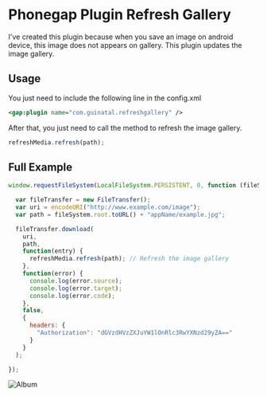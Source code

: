 # Phonegap Plugin Refresh Gallery

I've created this plugin because when you save an image on android device, this image does not appears on gallery. This plugin updates the image gallery.

## Usage

You just need to include the following line in the config.xml

```xml
<gap:plugin name="com.guinatal.refreshgallery" />
```

After that, you just need to call the method to refresh the image gallery.

```javascript
refreshMedia.refresh(path);
```

## Full Example

```javascript
window.requestFileSystem(LocalFileSystem.PERSISTENT, 0, function (fileSystem) {

  var fileTransfer = new FileTransfer();
  var uri = encodeURI("http://www.example.com/image");
  var path = fileSystem.root.toURL() + "appName/example.jpg";

  fileTransfer.download(
    uri,
    path,
    function(entry) {
      refreshMedia.refresh(path); // Refresh the image gallery
    },
    function(error) {
      console.log(error.source);
      console.log(error.target);
      console.log(error.code);
    },
    false,
    {
      headers: {
        "Authorization": "dGVzdHVzZXJuYW1lOnRlc3RwYXNzd29yZA=="
      }
    }
  );

});
```

![Album](http://blog.guinatal.com/wp-content/uploads/2015/04/album.jpg)
